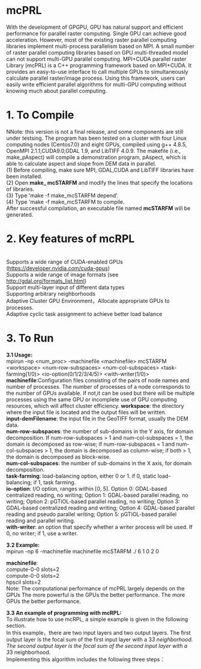 # mcPRL
With the development of GPGPU, GPU has natural support and efficient performance for parallel raster computing. Single GPU can achieve good acceleration. However, most of the existing raster parallel computing libraries implement multi-process parallelism based on MPI. A small number of raster parallel computing libraries based on GPU multi-threaded model can not support multi-GPU parallel computing.
MPI+CUDA parallel raster Library (mcPRL) is a C++ programming framework based on MPI+CUDA. It provides an easy-to-use interface to call multiple GPUs to simultaneously calculate parallel raster/image process. Using this framework, users can easily write efficient parallel algorithms for multi-GPU computing without knowing much about parallel computing.

<b>1. To Compile</b> <br>
===============================
NNote: this version is not a final release, and some components are still under testsing. The program has been tested on a cluster with four Linux computing nodes (Centos7.0) and eight GPUs, compiled using g++ 4.8.5, OpenMPI 2.1.1,CUDA9.0,GDAL 1.9, and LibTIFF 4.0.9. The makefile (i.e., make_pAspect) will compile a demonstration program, pAspect, which is able to calculate aspect and slope from DEM data in parallel. <br>
(1) Before compiling, make sure MPI, GDAL,CUDA and LibTIFF libraries have been installed. <br>
(2) Open <b>make_ mcSTARFM</b> and modify the lines that specify the locations of libraries. <br>
(3) Type 'make -f make_mcSTARFM depend'.<br>
(4)  Type 'make -f make_mcSTARFM to compile. <br>
After successful compilation, an executable file named <b>mcSTARFM</b> will be generated.

<b>2. Key features of mcRPL</b>
===============================
<br>Supports a wide range of CUDA-enabled GPUs (https://developer.nvidia.com/cuda-gpus)
<br>Supports a wide range of image formats (see http://gdal.org/formats_list.html)
<br>Support multi-layer input of different data types
<br>Supporting arbitrary neighborhoods
<br>Adaptive Cluster GPU Environment，Allocate appropriate GPUs to processes.
<br>Adaptive cyclic task assignment to achieve better load balance

<b>3. To Run</b>
===============================
<b>3.1 Usage:</b><br>
mpirun -np \<num_proc\> -machinefile \<machinefile\> mcSTARFM \<workspace\> \<num-row-subspaces\> \<num-col-subspaces\> \<task-farming(1/0)\> \<io-option(0/1/2/3/4/5)\> \<with-writer(1/0)\>  <br>
<b>machinefile</b>:Configuration files consisting of the pairs of node names and number of processes. The number of processes of a node corresponds to the number of GPUs available. If not,it can be used but there will be multiple processes using the same GPU or incomplete use of GPU computing resources, which will affect cluster efficiency.
<b>workspace</b>: the directory where the input file is located and the output files will be written. <br>
<b>input-demFilename</b>: the input file in the GeoTIFF format, usually the DEM data. <br>
<b>num-row-subspaces</b>: the number of sub-domains in the Y axis, for domain decomposition. If num-row-subspaces > 1 and num-col-subspaces = 1, the domain is decomposed as row-wise; if num-row-subspaces = 1 and num-col-subspaces > 1, the domain is decomposed as column-wise; if both > 1, the domain is decomposed as block-wise. <br>
<b>num-col-subspaces</b>: the number of sub-domains in the X axis, for domain decomposition. <br>
<b>task-farming</b>: load-balancing option, either 0 or 1. if 0, static load-balancing; if 1, task farming. <br>
<b>io-option</b>: I/O option, ranges within [0, 5]. Option 0: GDAL-based centralized reading, no writing; Option 1: GDAL-based parallel reading, no writing; Option 2: pGTIOL-based parallel reading, no writing; Option 3: GDAL-based centralized reading and writing; Option 4: GDAL-based parallel reading and pseudo parallel writing; Option 5: pGTIOL-based parallel reading and parallel writing. <br>
<b>with-writer</b>: an option that specify whether a writer process will be used. If 0, no writer; if 1, use a writer. <br>

<b>3.2 Example:</b><br>
mpirun -np 6 -machinefile machinefile  mcSTARFM  ./ 6 1 0 2 0 <br>

<b>machinefile</b>:
<br>compute-0-0 slots=2
<br>compute-0-0 slots=2
<br>hpscil slots=2
<br>    Note: The computational performance of mcPRL largely depends on the GPUs The more powerful is the GPUs the better performance. The more GPUs the better performance.

<b>3.3 An example of programming with mcRPL:</b><br>
To illustrate how to use mcRPL, a simple example is given in the following section.
<br>In this example，there are two input layers and two output layers. The first output layer is the focal sum of the first input layer with a 3*3 neighborhood. The second output layer is the focal sum of the second input layer with a 3*3 neighborhood.
<br>Implementing this algorithm includes the following three steps：
